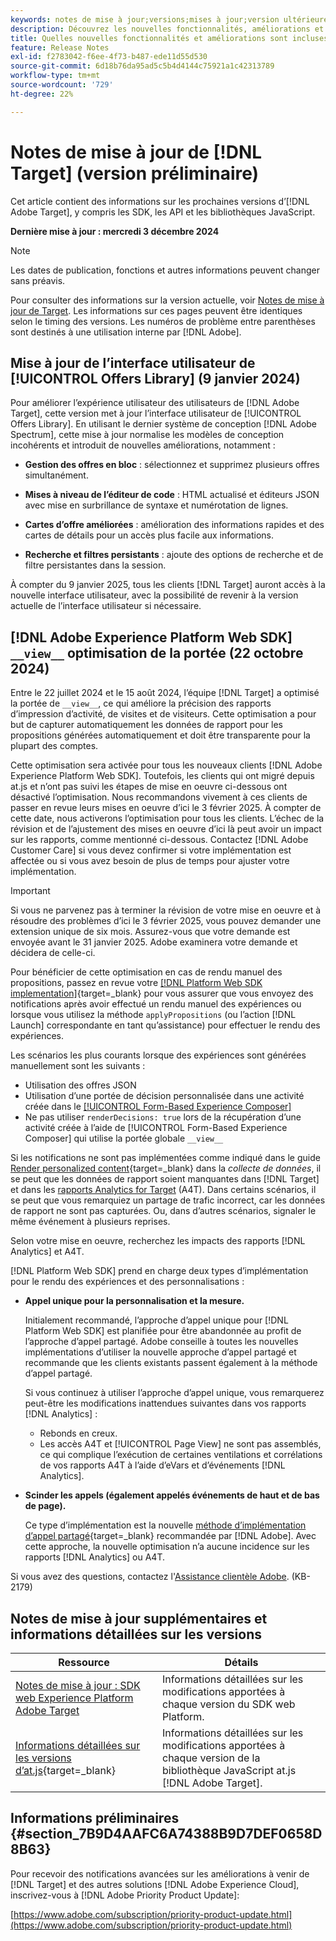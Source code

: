 ```yaml
---
keywords: notes de mise à jour;versions;mises à jour;version ultérieure;améliorations;nouvelles fonctionnalités;correctifs;mises à jour;version préliminaire;accès anticipé
description: Découvrez les nouvelles fonctionnalités, améliorations et correctifs de la prochaine version dʼ [!DNL Adobe Target], notamment les SDK, les API et les bibliothèques JavaScript.
title: Quelles nouvelles fonctionnalités et améliorations sont incluses dans la prochaine version de [!DNL Target] ?
feature: Release Notes
exl-id: f2783042-f6ee-4f73-b487-ede11d55d530
source-git-commit: 6d18b76da95ad5c5b4d4144c75921a1c42313789
workflow-type: tm+mt
source-wordcount: '729'
ht-degree: 22%

---
```


# Notes de mise à jour de [!DNL Target] (version préliminaire)

Cet article contient des informations sur les prochaines versions d’[!DNL Adobe Target], y compris les SDK, les API et les bibliothèques JavaScript.

**Dernière mise à jour : mercredi 3 décembre 2024**

>[!NOTE]
>
>Les dates de publication, fonctions et autres informations peuvent changer sans préavis.
>
>Pour consulter des informations sur la version actuelle, voir [Notes de mise à jour de Target](release-notes.md). Les informations sur ces pages peuvent être identiques selon le timing des versions. Les numéros de problème entre parenthèses sont destinés à une utilisation interne par [!DNL Adobe].

## Mise à jour de l’interface utilisateur de [!UICONTROL Offers Library] (9 janvier 2024)

Pour améliorer l’expérience utilisateur des utilisateurs de [!DNL Adobe Target], cette version met à jour l’interface utilisateur de [!UICONTROL Offers Library]. En utilisant le dernier système de conception [!DNL Adobe Spectrum], cette mise à jour normalise les modèles de conception incohérents et introduit de nouvelles améliorations, notamment :

* **Gestion des offres en bloc** : sélectionnez et supprimez plusieurs offres simultanément.

* **Mises à niveau de l’éditeur de code** : HTML actualisé et éditeurs JSON avec mise en surbrillance de syntaxe et numérotation de lignes.

* **Cartes d’offre améliorées** : amélioration des informations rapides et des cartes de détails pour un accès plus facile aux informations.

* **Recherche et filtres persistants** : ajoute des options de recherche et de filtre persistantes dans la session.

À compter du 9 janvier 2025, tous les clients [!DNL Target] auront accès à la nouvelle interface utilisateur, avec la possibilité de revenir à la version actuelle de l’interface utilisateur si nécessaire.

## [!DNL Adobe Experience Platform Web SDK] `__view__` optimisation de la portée (22 octobre 2024)

Entre le 22 juillet 2024 et le 15 août 2024, l’équipe [!DNL Target] a optimisé la portée de `__view__`, ce qui améliore la précision des rapports d’impression d’activité, de visites et de visiteurs. Cette optimisation a pour but de capturer automatiquement les données de rapport pour les propositions générées automatiquement et doit être transparente pour la plupart des comptes.

Cette optimisation sera activée pour tous les nouveaux clients [!DNL Adobe Experience Platform Web SDK]. Toutefois, les clients qui ont migré depuis at.js et n’ont pas suivi les étapes de mise en oeuvre ci-dessous ont désactivé l’optimisation. Nous recommandons vivement à ces clients de passer en revue leurs mises en oeuvre d’ici le 3 février 2025. À compter de cette date, nous activerons l’optimisation pour tous les clients. L’échec de la révision et de l’ajustement des mises en oeuvre d’ici là peut avoir un impact sur les rapports, comme mentionné ci-dessous. Contactez [!DNL Adobe Customer Care] si vous devez confirmer si votre implémentation est affectée ou si vous avez besoin de plus de temps pour ajuster votre implémentation.

>[!IMPORTANT]
>
>Si vous ne parvenez pas à terminer la révision de votre mise en oeuvre et à résoudre des problèmes d’ici le 3 février 2025, vous pouvez demander une extension unique de six mois. Assurez-vous que votre demande est envoyée avant le 31 janvier 2025. Adobe examinera votre demande et décidera de celle-ci.

Pour bénéficier de cette optimisation en cas de rendu manuel des propositions, passez en revue votre [[!DNL Platform Web SDK implementation]](https://experienceleague.adobe.com/en/docs/target-dev/developer/client-side/aep-web-sdk){target=_blank} pour vous assurer que vous envoyez des notifications après avoir effectué un rendu manuel des expériences ou lorsque vous utilisez la méthode `applyPropositions` (ou l’action [!DNL Launch] correspondante en tant qu’assistance) pour effectuer le rendu des expériences.

Les scénarios les plus courants lorsque des expériences sont générées manuellement sont les suivants :

* Utilisation des offres JSON
* Utilisation d’une portée de décision personnalisée dans une activité créée dans le [[!UICONTROL Form-Based Experience Composer]](/help/main/c-experiences/form-experience-composer.md)
* Ne pas utiliser `renderDecisions: true` lors de la récupération d’une activité créée à l’aide de [!UICONTROL Form-Based Experience Composer] qui utilise la portée globale `__view__`

Si les notifications ne sont pas implémentées comme indiqué dans le guide [Render personalized content](https://experienceleague.adobe.com/en/docs/experience-platform/web-sdk/personalization/rendering-personalization-content){target=_blank} dans la *collecte de données*, il se peut que les données de rapport soient manquantes dans [!DNL Target] et dans les [rapports Analytics for Target](/help/main/c-integrating-target-with-mac/a4t/a4t.md) (A4T). Dans certains scénarios, il se peut que vous remarquiez un partage de trafic incorrect, car les données de rapport ne sont pas capturées. Ou, dans d’autres scénarios, signaler le même événement à plusieurs reprises.

Selon votre mise en oeuvre, recherchez les impacts des rapports [!DNL Analytics] et A4T.

[!DNL Platform Web SDK] prend en charge deux types d’implémentation pour le rendu des expériences et des personnalisations :

* **Appel unique pour la personnalisation et la mesure.**

  Initialement recommandé, l’approche d’appel unique pour [!DNL Platform Web SDK] est planifiée pour être abandonnée au profit de l’approche d’appel partagé. Adobe conseille à toutes les nouvelles implémentations d’utiliser la nouvelle approche d’appel partagé et recommande que les clients existants passent également à la méthode d’appel partagé.

  Si vous continuez à utiliser l’approche d’appel unique, vous remarquerez peut-être les modifications inattendues suivantes dans vos rapports [!DNL Analytics] :

   * Rebonds en creux.
   * Les accès A4T et [!UICONTROL Page View] ne sont pas assemblés, ce qui complique l’exécution de certaines ventilations et corrélations de vos rapports A4T à l’aide d’eVars et d’événements [!DNL Analytics].

* **Scinder les appels (également appelés événements de haut et de bas de page).**

  Ce type d’implémentation est la nouvelle [méthode d’implémentation d’appel partagé](https://experienceleague.adobe.com/en/docs/experience-platform/web-sdk/use-cases/top-bottom-page-events){target=_blank} recommandée par [!DNL Adobe]. Avec cette approche, la nouvelle optimisation n’a aucune incidence sur les rapports [!DNL Analytics] ou A4T.

Si vous avez des questions, contactez l&#39;[Assistance clientèle Adobe](/help/main/cmp-resources-and-contact-information.md##reference_ACA3391A00EF467B87930A450050077C). (KB-2179)

<!-- 
## [!DNL Target Standard/Premium] 24.10.2 (October 21, 2024)

This release contains the following fixes:

* Fixed an issue that prevented [!UICONTROL Recommendations] activities from loading in [!UICONTROL Compose] and [!UICONTROL Browse] modes. (TGT-50709)
* Fixed an issue with the new [[!DNL Google Chrome] [!UICONTROL Visual Editing Helper] extension](/help/main/c-experiences/c-visual-experience-composer/r-troubleshoot-composer/visual-editing-helper-extension.md) that caused a redirect from the [!UICONTROL Visual Experience Composer] (VEC) to the [!UICONTROL Activities Library] after clicking Cancel. Before this fix, customers needed to refresh the [!UICONTROL Activities Library] before being able to create new activities. (TGT-49980)-->

## Notes de mise à jour supplémentaires et informations détaillées sur les versions

| Ressource | Détails |
|--- |--- |
| [Notes de mise à jour : SDK web Experience Platform Adobe Target](https://experienceleague.adobe.com/docs/experience-platform/edge/release-notes.html?lang=fr) | Informations détaillées sur les modifications apportées à chaque version du SDK web Platform. |
| [Informations détaillées sur les versions d’at.js](https://experienceleague.adobe.com/docs/target-dev/developer/client-side/at-js-implementation/target-atjs-versions.html?lang=fr){target=_blank} | Informations détaillées sur les modifications apportées à chaque version de la bibliothèque JavaScript at.js [!DNL Adobe Target]. |

## Informations préliminaires {#section_7B9D4AAFC6A74388B9D7DEF0658D8B63}

Pour recevoir des notifications avancées sur les améliorations à venir de [!DNL Target] et des autres solutions [!DNL Adobe Experience Cloud], inscrivez-vous à [!DNL Adobe Priority Product Update]:

[https://www.adobe.com/subscription/priority-product-update.html](https://www.adobe.com/subscription/priority-product-update.html)
